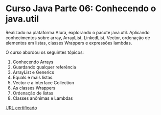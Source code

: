 # Curso Java Parte 06: Conhecendo o java.util
Realizado na plataforma Alura, explorando o pacote java.util. Aplicando conhecimentos sobre array, ArrayList, LinkedList, Vector, ordenação de elementos em listas, classes Wrappers e expressões lambdas.

O curso abordou os seguintes tópicos:

1. Conhecendo Arrays
2. Guardando qualquer referência
3. ArrayList e Generics
4. Equals e mais listas
5. Vector e a interface Collection
6. As classes Wrappers
7. Ordenação de listas
8. Classes anônimas e Lambdas

[URL certificado][]

[URL certificado]: https://cursos.alura.com.br/certificate/0f559fdc-b1ac-432b-96c6-9fb64cb35b67
